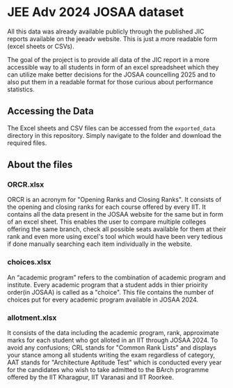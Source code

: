 # JEE Adv 2024 JOSAA dataset

All this data was already available publicly through the published JIC reports available on the jeeadv website. This is just a more readable form (excel sheets or CSVs).

The goal of the project is to provide all data of the JIC report in a more accessible way to all students in form of an excel spreadsheet which they can utilize make better decisions for the JOSAA councelling 2025 and to also put them in a readable format for those curious about performance statistics.


## Accessing the Data

The Excel sheets and CSV files can be accessed from the `exported_data`  directory in this repository. Simply navigate to the folder and download the required files.

## About the files

### ORCR.xlsx
 
ORCR is an acronym for "Opening Ranks and Closing Ranks". It consists of the opening and closing ranks for each course offered by every IIT. It contains all the data present in the JOSAA website for the same but in form of an excel sheet. This enables the user to compare multiple colleges offering the same branch, check all possible seats available for them at their rank and even more using excel's tool which would have been very tedious if done manually searching each item individually in the website.

### choices.xlsx

An “academic program” refers to the combination of academic program and institute.
Every academic program that a student adds in thier prioirity order(in JOSAA) is called as a "choice".
This file contains the number of choices put for every academic program available in JOSAA 2024.

###  allotment.xlsx

It consists of the data including the academic program, rank, approximate marks for each student who got alloted in an IIT through JOSAA 2024.
To avoid any confusions; CRL stands for "Common Rank Lists" and displays your stance among all students writing the exam regardless of category, AAT stands for "Architecture Aptitude Test" which is conducted every year for the candidates who wish to take admitted to the BArch programme offered by the IIT Kharagpur, IIT Varanasi and IIT Roorkee.














